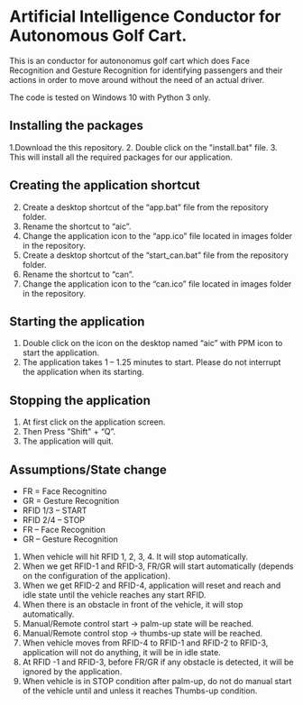 # Artificial Intelligence Conductor for Autonomous Golf Cart.

This is an conductor for autononomus golf cart which does Face Recognition and Gesture Recognition for identifying passengers and their actions in order to move around without the need of an actual driver.

The code is tested on Windows 10 with Python 3 only.

## Installing the packages
1.Download the this repository.
2. Double click on the "install.bat" file.
3. This will install all the required packages for our application.

## Creating the application shortcut
2.	Create a desktop shortcut of the “app.bat” file from the repository folder.
3.	Rename the shortcut to “aic”.
4.	Change the application icon to the “app.ico” file located in images folder in the repository.
5.	Create a desktop shortcut of the “start_can.bat” file from the repository folder.
6.	Rename the shortcut to “can”.
7.	Change the application icon to the “can.ico” file located in images folder in the repository.

## Starting the application
1.	Double click on the icon on the desktop named “aic” with PPM icon to start the application.
2.	The application takes 1 – 1.25 minutes to start. Please do not interrupt the application when its starting. 

## Stopping the application
1.	At first click on the application screen.
2.	Then Press "Shift" + “Q”.
4.	The application will quit.

## Assumptions/State change
* FR = Face Recognitino
* GR = Gesture Recognition
* RFID 1/3 – START
* RFID 2/4 – STOP
* FR – Face Recognition
* GR – Gesture Recognition

1.	When vehicle will hit RFID 1, 2, 3, 4. It will stop automatically.
2.	When we get RFID-1 and RFID-3, FR/GR will start automatically (depends on the configuration of the application).
3.	When we get RFID-2 and RFID-4, application will reset and reach and idle state until the vehicle reaches any start RFID.
4.	When there is an obstacle in front of the vehicle, it will stop automatically.
5.	Manual/Remote control start -> palm-up state will be reached.
6.	Manual/Remote control stop -> thumbs-up state will be reached.
5.	When vehicle moves from RFID-4 to RFID-1 and RFID-2 to RFID-3, application will not do anything, it will be in idle state.
6.	At RFID -1 and RFID-3, before FR/GR if any obstacle is detected, it will be ignored by the application.
7.	When vehicle is in STOP condition after palm-up, do not do manual start of the vehicle until and unless it reaches Thumbs-up condition.
